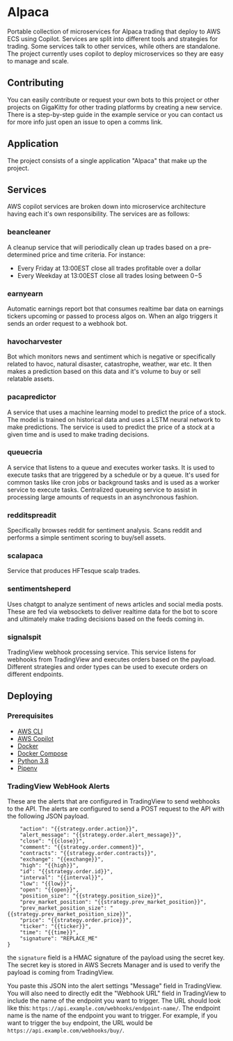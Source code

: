# Alpaca

Portable collection of microservices for Alpaca trading that deploy to AWS ECS using Copilot. Services are split into different tools and strategies for trading. Some services talk to other services, while others are standalone. The project currently uses copilot to deploy microservices so they are easy to manage and scale.

## Contributing 
You can easily contribute or request your own bots to this project or other projects on GigaKitty for other trading platforms by creating a new service. There is a step-by-step guide in the example service or you can contact us for more info just open an issue to open a comms link.

## Application

The project consists of a single application "Alpaca" that make up the project.

## Services

AWS copilot services are broken down into microservice architecture having each it's own responsibility. The services are as follows:

### beancleaner
A cleanup service that will periodically clean up trades based on a pre-determined price and time criteria.
For instance:
- Every Friday at 13:00EST close all trades profitable over a dollar 
- Every Weekday at 13:00EST close all trades losing between $0-$5

### earnyearn
Automatic earnings report bot that consumes realtime bar data on earnings tickers upcoming or passed to process algos on. When an algo triggers it sends an order request to a webhook bot.

### havocharvester
Bot which monitors news and sentiment which is negative or specifically related to havoc, natural disaster, catastrophe, weather, war etc. It then makes a prediction based on this data and it's volume to buy or sell relatable assets.

### pacapredictor
A service that uses a machine learning model to predict the price of a stock. The model is trained on historical data and uses a LSTM neural network to make predictions. The service is used to predict the price of a stock at a given time and is used to make trading decisions.

### queuecria 
A service that listens to a queue and executes worker tasks. It is used to execute tasks that are triggered by a schedule or by a queue. It's used for common tasks like cron jobs or background tasks and is used as a worker service to execute tasks. Centralized queueing service to assist in processing large amounts of requests in an asynchronous fashion.

### redditspreadit
Specifically browses reddit for sentiment analysis. Scans reddit and performs a simple sentiment scoring to buy/sell assets.

### scalapaca

Service that produces HFTesque scalp trades.

### sentimentsheperd

Uses chatgpt to analyze sentiment of news articles and social media posts. These are fed via websockets to deliver realtime data for the bot to score and ultimately make trading decisions based on the feeds coming in.

### signalspit

TradingView webhook processing service. This service listens for webhooks from TradingView and executes orders based on the payload. Different strategies and order types can be used to execute orders on different endpoints.

## Deploying

### Prerequisites

- [AWS CLI](https://docs.aws.amazon.com/cli/latest/userguide/install-cliv2.html)
- [AWS Copilot](https://aws.github.io/copilot-cli/docs/getting-started/install/)
- [Docker](https://docs.docker.com/get-docker/)
- [Docker Compose](https://docs.docker.com/compose/install/)
- [Python 3.8](https://www.python.org/downloads/)
- [Pipenv](https://pipenv.pypa.io/en/latest/install/#installing-pipenv)

### TradingView WebHook Alerts

These are the alerts that are configured in TradingView to send webhooks to the API. The alerts are configured to send a POST request to the API with the following JSON payload.

```{
    "action": "{{strategy.order.action}}",
    "alert_message": "{{strategy.order.alert_message}}",
    "close": "{{close}}",
    "comment": "{{strategy.order.comment}}",
    "contracts": "{{strategy.order.contracts}}",
    "exchange": "{{exchange}}",
    "high": "{{high}}",
    "id": "{{strategy.order.id}}",
    "interval": "{{interval}}",
    "low": "{{low}}",
    "open": "{{open}}",
    "position_size": "{{strategy.position_size}}",
    "prev_market_position": "{{strategy.prev_market_position}}",
    "prev_market_position_size": "{{strategy.prev_market_position_size}}",
    "price": "{{strategy.order.price}}",
    "ticker": "{{ticker}}",
    "time": "{{time}}",
    "signature": "REPLACE_ME"
}
```

the `signature` field is a HMAC signature of the payload using the secret key. The secret key is stored in AWS Secrets Manager and is used to verify the payload is coming from TradingView.

You paste this JSON into the alert settings "Message" field in TradingView. You will also need to directly edit the "Webhook URL" field in TradingView to include the name of the endpoint you want to trigger. The URL should look like this: `https://api.example.com/webhooks/endpoint-name/`. The endpoint name is the name of the endpoint you want to trigger. For example, if you want to trigger the `buy` endpoint, the URL would be `https://api.example.com/webhooks/buy/`.
